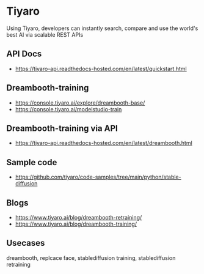 # Tiyaro
Using Tiyaro, developers can instantly search, compare and use the world's best AI via scalable REST APIs

## API Docs
- https://tiyaro-api.readthedocs-hosted.com/en/latest/quickstart.html

## Dreambooth-training
- https://console.tiyaro.ai/explore/dreambooth-base/
- https://console.tiyaro.ai/modelstudio-train

## Dreambooth-training via API
- https://tiyaro-api.readthedocs-hosted.com/en/latest/dreambooth.html


## Sample code
- https://github.com/tiyaro/code-samples/tree/main/python/stable-diffusion

## Blogs
- https://www.tiyaro.ai/blog/dreambooth-retraining/
- https://www.tiyaro.ai/blog/dreambooth-training/

## Usecases
dreambooth, replcace face, stablediffusion training, stablediffusion retraining
